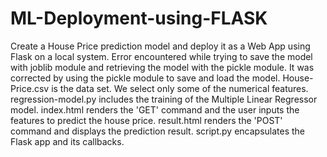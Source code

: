 # ML-Deployment-using-FLASK
Create a House Price prediction model and deploy it as a Web App using Flask on a local system.
Error encountered while trying to save the model with joblib module and retrieving the model with the pickle module. It was corrected by using the pickle module to save and load the model.
House-Price.csv is the data set. We select only some of the numerical features.
regression-model.py includes the training of the Multiple Linear Regressor model.
index.html renders the 'GET' command and the user inputs the features to predict the house price.
result.html renders the 'POST' command and displays the prediction result.
script.py encapsulates the Flask app and its callbacks.

